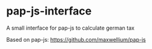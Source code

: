 # pap-js-interface
A small interface for pap-js to calculate german tax

Based on pap-js: https://github.com/maxwellium/pap-js 
